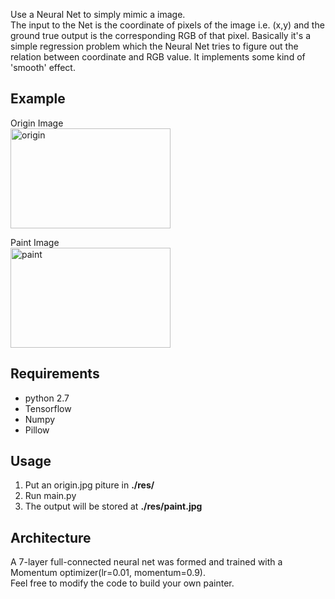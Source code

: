 Use a Neural Net to simply mimic a image.  
The input to the Net is the coordinate of pixels of the image i.e. (x,y) and the ground true output is the corresponding RGB of that pixel.
Basically it's a simple regression problem which the Neural Net tries to figure out the relation between coordinate and RGB value. It implements some kind of 'smooth' effect.

## Example  
Origin Image  
<img src="https://github.com/borgwang/toys/raw/master/nn_paint/res/origin.jpg" width = "256" height = "160" alt="origin" align=center />  

Paint Image  
<img src="https://github.com/borgwang/toys/raw/master/nn_paint/res/paint.jpg" width = "256" height = "160" alt="paint" align=center />   


## Requirements
* python 2.7  
* Tensorflow  
* Numpy  
* Pillow  

## Usage  
1. Put an origin.jpg piture in **./res/**   
2. Run  main.py  
3. The output will be stored at **./res/paint.jpg**  


## Architecture  
A 7-layer full-connected neural net was formed and trained with a Momentum optimizer(lr=0.01, momentum=0.9).      
Feel free to modify the code to build your own painter.  
